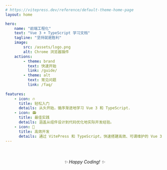 ```yaml
---
# https://vitepress.dev/reference/default-theme-home-page
layout: home

hero:
    name: "前端工程化"
    text: "Vue 3 + TypeScript 学习文档"
    tagline: "坚持就是胜利"
    image:
        src: /assets/logo.png
        alt: Chrome 浏览器插件
    actions: 
        - theme: brand
          text: 快速开始
          link: /guide/
        - theme: alt
          text: 常见问题
          link: /faq/
          
features: 
    - icon: 🔥
      title: 轻松入门
      details: 从头开始，循序渐进地学习 Vue 3 和 TypeScript.
    - icon: 📻
      title: 最佳实践
      details: 涵盖从组件设计到代码优化地实际开发经验。
    - icon: 🚀
      title: 高效开发
      details: 通过 VitePress 和 TypeScript，快速搭建高效、可谓维护的 Vue 3 应用。
---
```


<div style="text-align: center; margin-top: 50px;">
    <em>✨ Happy Coding! ✨</em>
</div>


          